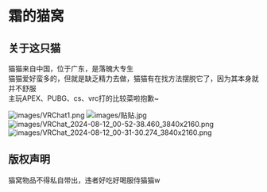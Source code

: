 霜的猫窝
======
## 关于这只猫

猫猫来自中国，位于广东，是落魄大专生  
猫猫爱好蛮多的，但就是缺乏精力去做，猫猫有在找方法摆脱它了，因为其本身就并不舒服  
主玩APEX、PUBG、cs、vrc打的比较菜啦抱歉~  


![images/VRChat1.png](https://raw.githubusercontent.com/SHUANGneko/shuangneko/main/images/VRChat1.png)
![images/贴贴.jpg](https://raw.githubusercontent.com/SHUANGneko/shuangneko/main/images/贴贴.jpg)
![images/VRChat_2024-08-12_00-52-38.460_3840x2160.png](https://raw.githubusercontent.com/SHUANGneko/shuangneko/main/images/VRChat_2024-08-12_00-52-38.460_3840x2160.png)
![images/VRChat_2024-08-12_00-31-30.274_3840x2160.png](https://raw.githubusercontent.com/SHUANGneko/shuangneko/main/images/VRChat_2024-08-12_00-31-30.274_3840x2160.png)


## 版权声明

猫窝物品不得私自带出，违者好吃好喝服侍猫猫w
